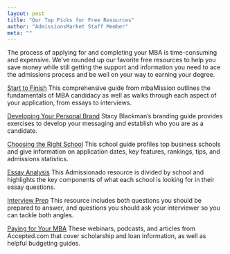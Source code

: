 ```yaml
---
layout: post
title: "Our Top Picks for Free Resources"
author: "AdmissionsMarket Staff Member"
meta: ""
---
```



The process of applying for and completing your MBA is time-consuming and expensive. We’ve rounded up our favorite free resources to help you save money while still getting the support and information you need to ace the admissions process and be well on your way to earning your degree. 

[Start to Finish](https://shop.mbamission.com/products/mbamission-complete-start-to-finish-admissions-guide) 
This comprehensive guide from mbaMission outlines the fundamentals of MBA candidacy as well as walks through each aspect of your application, from essays to interviews. 

[Developing Your Personal Brand](https://www.stacyblackman.com/free-branding-guide/)
Stacy Blackman’s branding guide provides exercises to develop your messaging and establish who you are as a candidate. 

[Choosing the Right School](https://www.veritasprep.com/mba-essential-guide/)
This school guide profiles top business schools and give information on application dates, key features, rankings, tips, and admissions statistics.

[Essay Analysis](http://admissionado.com/resources/essay-analysis/)
This Admissionado resource is divided by school and highlights the key components of what each school is looking for in their essay questions. 

[Interview Prep](http://poetsandquants.com/2015/01/10/mba-interview-questions-prepare-forand-ask/)
This resource includes both questions you should be prepared to answer, and questions you should ask your interviewer so you can tackle both angles. 

[Paying for Your MBA](https://www.accepted.com/mba/paying-for-your-mba)
These webinars, podcasts, and articles from Accepted.com that cover scholarship and loan information, as well as helpful budgeting guides. 
